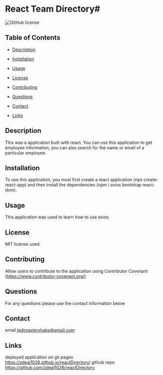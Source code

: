 # React Team Directory#

![GitHub license](https://img.shields.io/badge/license-MIT-blue.svg)

## Table of Contents

- [Description](#description)

- [Installation](#installation)

- [Usage](#usage)

- [License](#license)

- [Contributing](#contributing)

- [Questions](#questions)

- [Contact](#contact)

- [Links](#links)

## Description

This was a application built with react. You can use this application to get employee information, you can also search for the name or email of a particular employee.

## Installation

To use this application, you must first create a react application (npx create-react-app) and then install the dependencies (npm i axios bootstrap react-dom).

## Usage

This application was used to learn how to use axios.

## License

MIT license used.

## Contributing

Allow users to contribute to the application using Contributor Covenant (https://www.contributor-covenant.org/)

## Questions

For any questions please use the contact information below

## Contact

email jedimastershake@gmail.com

## Links

deployed application on gh pages https://zdeal1026.github.io/reactDirectory/
github repo https://github.com/zdeal1026/reactDirectory
